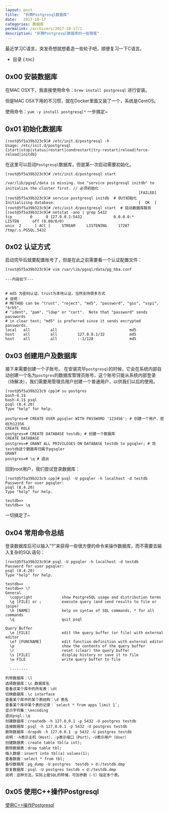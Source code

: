 ```yaml
---
layout: post
title:  "折腾Postgresql数据库"
date:   2017-10-17
categories: 数据库
permalink: /archivers/2017-10-17/1
description: "折腾Postgresql数据库的一些随笔"
---
```

最近学习C语言，突发奇想就想着造一些轮子吧，顺便复习一下C语言。
<!--more-->
* 目录
{:toc}

## 0x00 安装数据库

在MAC OSX下，我直接使用命令：`brew install postgresql` 进行安装。

但是MAC OSX下用的不习惯，就在Docker里面又装了一个，系统是CentOS。

使用命令：`yum -y install postgresql*` 一步搞定~

## 0x01 初始化数据库

```
[root@5f5a39b323c9]# /etc/init.d/postgresql -h
Usage: /etc/init.d/postgresql {start|stop|status|restart|condrestart|try-restart|reload|force-reload|initdb}
```

在这里可以启动`Postgresql`数据库，但是第一次启动需要初始化。

```
[root@5f5a39b323c9]# /etc/init.d/postgresql start

/var/lib/pgsql/data is missing. Use "service postgresql initdb" to initialize the cluster first. // 必须初始化
                                                           [FAILED]
[root@5f5a39b323c9]# service postgresql initdb  # 执行初始化
Initializing database:                                     [  OK  ]
[root@5f5a39b323c9]# /etc/init.d/postgresql start  # 启动数据库服务
[root@5f5a39b323c9]# netstat -ano | grep 5432
tcp        0      0 127.0.0.1:5432              0.0.0.0:*                   LISTEN      off (0.00/0/0)
unix  2      [ ACC ]     STREAM     LISTENING     17207  /tmp/.s.PGSQL.5432
```

## 0x02 认证方式

启动完毕后就要配置账号了，但是在此之前需要看一个认证配置文件：


```
[root@5f5a39b323c9]# vim /var/lib/pgsql/data/pg_hba.conf

---内容如下---


# md5 为密码认证、trust为本地认证，当然支持很多方式
# 说明：
# METHOD can be "trust", "reject", "md5", "password", "gss", "sspi", "krb5",
# "ident", "pam", "ldap" or "cert".  Note that "password" sends passwords
# in clear text; "md5" is preferred since it sends encrypted passwords.
local   all         all                                md5 
host    all         all         127.0.0.1/32           md5
host    all         all         ::1/128                md5
```

## 0x03 创建用户及数据库

接下来需要创建一个子账号。 在安装完毕`postgresql`的时候，它会在系统内部自动创建一个名为`postgres`的数据库管理员账号，这个账号只能从系统内部登录（待解决），我们需要用管理员用户创建一个普通用户，以供我们以后的使用。

```
[root@5f5a39b323c9 cpp]# su postgres
bash-4.1$ 
bash-4.1$ psql
psql (8.4.20)
Type "help" for help.

postgres=# CREATE USER pgsqler WITH PASSWORD '123456'; # 创建一个用户、密码为12356
CREATE ROLE
postgres=# CREATE DATABASE testdb; # 创建一个数据库
CREATE DATABASE
postgres=# GRANT ALL PRIVILEGES ON DATABASE testdb to pgsqler; # 将testdb这个数据库归属于pgsqler
GRANT
postgres=# \q # 退出
```

回到root用户，我们尝试登录数据库：

```
[root@5f5a39b323c9 cpp]# psql -U pgsqler -h localhost -d testdb
Password for user pgsqler: 
psql (8.4.20)
Type "help" for help.

testdb=> 
testdb=> \q
```

一切搞定了~

## 0x04 常用命令总结

登录数据库后可以输入"\?"来获得一些很方便的命令来操作数据库，而不需要去输入复杂的SQL语句：


```
[root@5f5a39b323c9]# psql -U pgsqler -h localhost -d testdb
Password for user pgsqler: 
psql (8.4.20)
Type "help" for help.

testdb=> 
testdb=> \?
General
  \copyright             show PostgreSQL usage and distribution terms
  \g [FILE] or ;         execute query (and send results to file or |pipe)
  \h [NAME]              help on syntax of SQL commands, * for all commands
  \q                     quit psql

Query Buffer
  \e [FILE]              edit the query buffer (or file) with external editor
  \ef [FUNCNAME]         edit function definition with external editor
  \p                     show the contents of the query buffer
  \r                     reset (clear) the query buffer
  \s [FILE]              display history or save it to file
  \w FILE                write query buffer to file

  ........

```


```
列举数据库：\l
选择数据库：\c 数据库名
查看该某个库中的所有表：\dt
切换数据库：\c interface
查看某个库中的某个表结构：\d 表名
查看某个库中某个表的记录：`select * from apps limit 1`;
显示字符集：\encoding
退出psgl：\q
创建数据库：createdb -h 127.0.0.1 -p 5432 -U postgres testdb
连接数据库：psql -h 127.0.0.1 -p 5432 -U postgres testdb
删除数据库：dropdb -h 127.0.0.1 -p 5432 -U postgres testdb
说明：-h表示主机（Host），-p表示端口（Port），-U表示用户（User）
创建数据表：create table tbl(a int);
删除数据表：drop table tbl;
插入数据：insert into tbl(a) values(1);
查看数据：select * from tbl;
备份数据库：pg_dump -U postgres  testdb > d:/testdb.dmp
恢复数据库：psql -U postgres testdb < d:/testdb.dmp
说明：这种方法，实际上是SQL的转储，可加参数（-t）指定多个表。
```

## 0x05 使用C++操作Postgresql

[使用C++操作Postgresql](http://payloads.online/archivers/2017-10-17/2)

